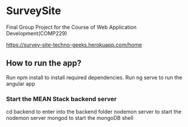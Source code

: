 # SurveySite
Final Group Project for the Course of Web Application Development(COMP229)

https://survey-site-techno-geeks.herokuapp.com/home

## How to run the app?

Run npm install to install required dependencies.
Run ng serve to run the angular app

### Start the MEAN Stack backend server
cd backend to enter into the backend folder
nodemon server to start the nodemon server
mongod to start the mongoDB shell
